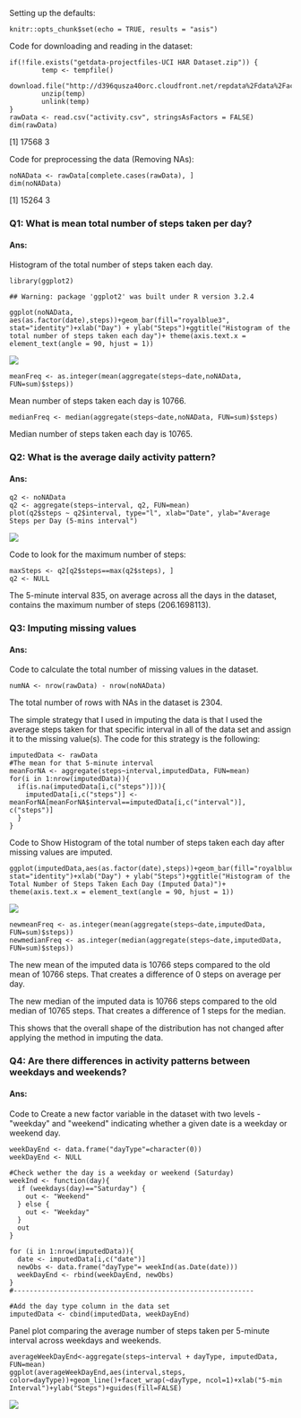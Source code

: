 Setting up the defaults:

    knitr::opts_chunk$set(echo = TRUE, results = "asis")

Code for downloading and reading in the dataset:

    if(!file.exists("getdata-projectfiles-UCI HAR Dataset.zip")) {
            temp <- tempfile()
            download.file("http://d396qusza40orc.cloudfront.net/repdata%2Fdata%2Factivity.zip",temp)
            unzip(temp)
            unlink(temp)
    }
    rawData <- read.csv("activity.csv", stringsAsFactors = FALSE)
    dim(rawData)

\[1\] 17568 3

Code for preprocessing the data (Removing NAs):

    noNAData <- rawData[complete.cases(rawData), ]
    dim(noNAData)

\[1\] 15264 3

### Q1: What is mean total number of steps taken per day?

#### Ans:

Histogram of the total number of steps taken each day.

    library(ggplot2)

    ## Warning: package 'ggplot2' was built under R version 3.2.4

    ggplot(noNAData, aes(as.factor(date),steps))+geom_bar(fill="royalblue3", stat="identity")+xlab("Day") + ylab("Steps")+ggtitle("Histogram of the total number of steps taken each day")+ theme(axis.text.x = element_text(angle = 90, hjust = 1))

![](PA1_template_files/figure-markdown_strict/unnamed-chunk-3-1.png)<!-- -->

    meanFreq <- as.integer(mean(aggregate(steps~date,noNAData, FUN=sum)$steps))

Mean number of steps taken each day is 10766.

    medianFreq <- median(aggregate(steps~date,noNAData, FUN=sum)$steps)

Median number of steps taken each day is 10765.

### Q2: What is the average daily activity pattern?

#### Ans:

    q2 <- noNAData
    q2 <- aggregate(steps~interval, q2, FUN=mean)
    plot(q2$steps ~ q2$interval, type="l", xlab="Date", ylab="Average Steps per Day (5-mins interval")

![](PA1_template_files/figure-markdown_strict/unnamed-chunk-6-1.png)<!-- -->

Code to look for the maximum number of steps:

    maxSteps <- q2[q2$steps==max(q2$steps), ]
    q2 <- NULL

The 5-minute interval 835, on average across all the days in the
dataset, contains the maximum number of steps (206.1698113).

### Q3: Imputing missing values

#### Ans:

Code to calculate the total number of missing values in the dataset.

    numNA <- nrow(rawData) - nrow(noNAData)

The total number of rows with NAs in the dataset is 2304.

The simple strategy that I used in imputing the data is that I used the
average steps taken for that specific interval in all of the data set
and assign it to the missing value(s). The code for this strategy is the
following:

    imputedData <- rawData
    #The mean for that 5-minute interval
    meanForNA <- aggregate(steps~interval,imputedData, FUN=mean)
    for(i in 1:nrow(imputedData)){
      if(is.na(imputedData[i,c("steps")])){
        imputedData[i,c("steps")] <- meanForNA[meanForNA$interval==imputedData[i,c("interval")], c("steps")]
      }
    }

Code to Show Histogram of the total number of steps taken each day after
missing values are imputed.

    ggplot(imputedData,aes(as.factor(date),steps))+geom_bar(fill="royalblue3", stat="identity")+xlab("Day") + ylab("Steps")+ggtitle("Histogram of the Total Number of Steps Taken Each Day (Imputed Data)")+ theme(axis.text.x = element_text(angle = 90, hjust = 1))

![](PA1_template_files/figure-markdown_strict/unnamed-chunk-8-1.png)<!-- -->

    newmeanFreq <- as.integer(mean(aggregate(steps~date,imputedData, FUN=sum)$steps))
    newmedianFreq <- as.integer(median(aggregate(steps~date,imputedData, FUN=sum)$steps))

The new mean of the imputed data is 10766 steps compared to the old mean
of 10766 steps. That creates a difference of 0 steps on average per day.

The new median of the imputed data is 10766 steps compared to the old
median of 10765 steps. That creates a difference of 1 steps for the
median.

This shows that the overall shape of the distribution has not changed
after applying the method in imputing the data.

### Q4: Are there differences in activity patterns between weekdays and weekends?

#### Ans:

Code to Create a new factor variable in the dataset with two levels -
"weekday" and "weekend" indicating whether a given date is a weekday or
weekend day.

    weekDayEnd <- data.frame("dayType"=character(0))
    weekDayEnd <- NULL

    #Check wether the day is a weekday or weekend (Saturday)
    weekInd <- function(day){
      if (weekdays(day)=="Saturday") {
        out <- "Weekend" 
      } else {
        out <- "Weekday" 
      }
      out
    }

    for (i in 1:nrow(imputedData)){
      date <- imputedData[i,c("date")]
      newObs <- data.frame("dayType"= weekInd(as.Date(date)))
      weekDayEnd <- rbind(weekDayEnd, newObs)
    }
    #------------------------------------------------------------

    #Add the day type column in the data set
    imputedData <- cbind(imputedData, weekDayEnd)

Panel plot comparing the average number of steps taken per 5-minute
interval across weekdays and weekends.

    averageWeekDayEnd<-aggregate(steps~interval + dayType, imputedData, FUN=mean)
    ggplot(averageWeekDayEnd,aes(interval,steps, color=dayType))+geom_line()+facet_wrap(~dayType, ncol=1)+xlab("5-min Interval")+ylab("Steps")+guides(fill=FALSE)

![](PA1_template_files/figure-markdown_strict/unnamed-chunk-11-1.png)<!-- -->
